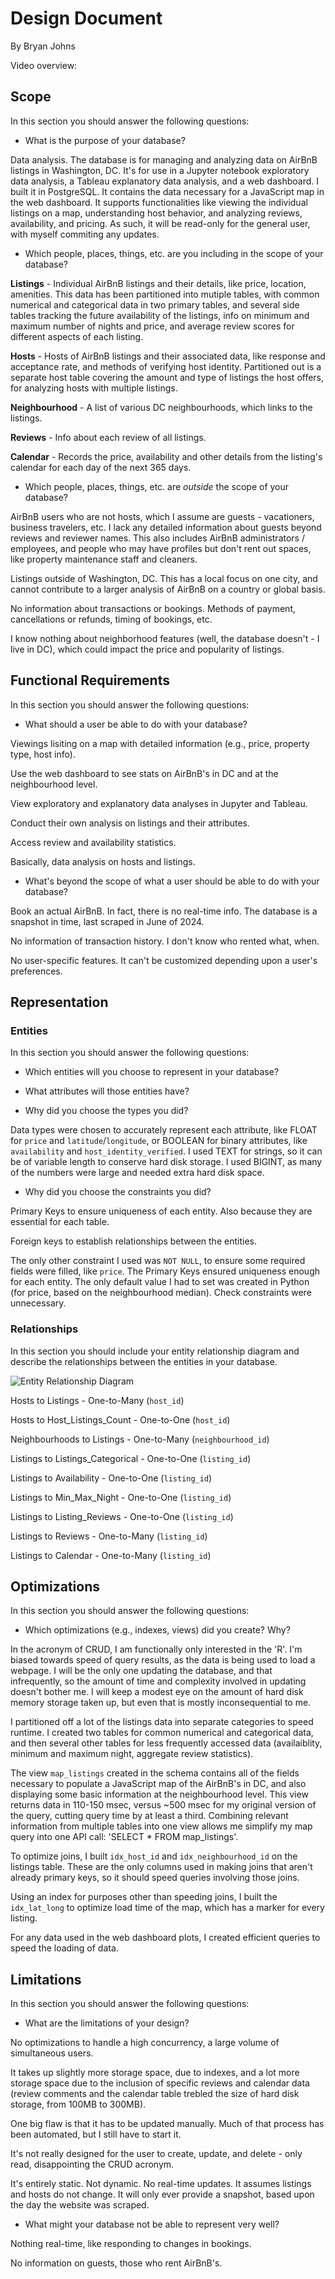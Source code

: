 # Design Document

By Bryan Johns

Video overview: <URL HERE>

## Scope

In this section you should answer the following questions:

* What is the purpose of your database?

Data analysis. The database is for managing and analyzing data on AirBnB listings in Washington, DC. It's for use in a Jupyter notebook exploratory data analysis, a Tableau explanatory data analysis, and a web dashboard. I built it in PostgreSQL. It contains the data necessary for a JavaScript map in the web dashboard. It supports functionalities like viewing the individual listings on a map, understanding host behavior, and analyzing reviews, availability, and pricing. As such, it will be read-only for the general user, with myself commiting any updates.

* Which people, places, things, etc. are you including in the scope of your database?

**Listings** - Individual AirBnB listings and their details, like price, location, amenities. This data has been partitioned into mutiple tables, with common numerical and categorical data in two primary tables, and several side tables tracking the future availability of the listings, info on minimum and maximum number of nights and price, and average review scores for different aspects of each listing.

**Hosts** - Hosts of AirBnB listings and their associated data, like response and acceptance rate, and methods of verifying host identity. Partitioned out is a separate host table covering the amount and type of listings the host offers, for analyzing hosts with multiple listings.

**Neighbourhood** - A list of various DC neighbourhoods, which links to the listings.

**Reviews** - Info about each review of all listings.

**Calendar** - Records the price, availability and other details from the listing's calendar for each day of the next 365 days.

* Which people, places, things, etc. are *outside* the scope of your database?

AirBnB users who are not hosts, which I assume are guests - vacationers, business travelers, etc. I lack any detailed information about guests beyond reviews and reviewer names. This also includes AirBnB administrators / employees, and people who may have profiles but don't rent out spaces, like property maintenance staff and cleaners.

Listings outside of Washington, DC. This has a local focus on one city, and cannot contribute to a larger analysis of AirBnB on a country or global basis.

No information about transactions or bookings. Methods of payment, cancellations or refunds, timing of bookings, etc.

I know nothing about neighborhood features (well, the database doesn't - I live in DC), which could impact the price and popularity of listings.

## Functional Requirements

In this section you should answer the following questions:

* What should a user be able to do with your database?

Viewings lisiting on a map with detailed information (e.g., price, property type, host info).

Use the web dashboard to see stats on AirBnB's in DC and at the neighbourhood level.

View exploratory and explanatory data analyses in Jupyter and Tableau.

Conduct their own analysis on listings and their attributes.

Access review and availability statistics.

Basically, data analysis on hosts and listings.

* What's beyond the scope of what a user should be able to do with your database?

Book an actual AirBnB. In fact, there is no real-time info. The database is a snapshot in time, last scraped in June of 2024.

No information of transaction history. I don't know who rented what, when.

No user-specific features. It can't be customized depending upon a user's preferences.

## Representation

### Entities

In this section you should answer the following questions:

* Which entities will you choose to represent in your database?



* What attributes will those entities have?



* Why did you choose the types you did?

Data types were chosen to accurately represent each attribute, like FLOAT for `price` and `latitude`/`longitude`, or BOOLEAN for binary attributes, like `availability` and `host_identity_verified`. I used TEXT for strings, so it can be of variable length to conserve hard disk storage. I used BIGINT, as many of the numbers were large and needed extra hard disk space.

* Why did you choose the constraints you did?

Primary Keys to ensure uniqueness of each entity. Also because they are essential for each table.

Foreign keys to establish relationships between the entities.

The only other constraint I used was `NOT NULL`, to ensure some required fields were filled, like `price`. The Primary Keys ensured uniqueness enough for each entity. The only default value I had to set was created in Python (for price, based on the neighbourhood median). Check constraints were unnecessary.

### Relationships

In this section you should include your entity relationship diagram and describe the relationships between the entities in your database.

![Entity Relationship Diagram](./ERD.png)

Hosts to Listings - One-to-Many (`host_id`)

Hosts to Host_Listings_Count - One-to-One (`host_id`)

Neighbourhoods to Listings - One-to-Many (`neighbourhood_id`)

Listings to Listings_Categorical - One-to-One (`listing_id`)

Listings to Availability - One-to-One (`listing_id`)

Listings to Min_Max_Night - One-to-One (`listing_id`)

Listings to Listing_Reviews - One-to-One (`listing_id`)

Listings to Reviews - One-to-Many (`listing_id`)

Listings to Calendar - One-to-Many (`listing_id`)

## Optimizations

In this section you should answer the following questions:

* Which optimizations (e.g., indexes, views) did you create? Why?

In the acronym of CRUD, I am functionally only interested in the 'R'. I'm biased towards speed of query results, as the data is being used to load a webpage. I will be the only one updating the database, and that infrequently, so the amount of time and complexity involved in updating doesn't bother me. I will keep a modest eye on the amount of hard disk memory storage taken up, but even that is mostly inconsequential to me.

I partitioned off a lot of the listings data into separate categories to speed runtime. I created two tables for common numerical and categorical data, and then several other tables for less frequently accessed data (availaiblity, minimum and maximum night, aggregate review statistics).

The view `map_listings` created in the schema contains all of the fields necessary to populate a JavaScript map of the AirBnB's in DC, and also displaying some basic information at the neighbourhood level. This view returns data in 110-150 msec, versus ~500 msec for my original version of the query, cutting query time by at least a third. Combining relevant information from multiple tables into one view allows me simplify my map query into one API call: 'SELECT * FROM map_listings'.

To optimize joins, I built `idx_host_id` and `idx_neighbourhood_id` on the listings table. These are the only columns used in making joins that aren't already primary keys, so it should speed queries involving those joins. 

Using an index for purposes other than speeding joins, I built the `idx_lat_long` to optimize load time of the map, which has a marker for every listing.

For any data used in the web dashboard plots, I created efficient queries to speed the loading of data.

## Limitations

In this section you should answer the following questions:

* What are the limitations of your design?

No optimizations to handle a high concurrency, a large volume of simultaneous users.

It takes up slightly more storage space, due to indexes, and a lot more storage space due to the inclusion of specific reviews and calendar data (review comments and the calendar table trebled the size of hard disk storage, from 100MB to 300MB). 

One big flaw is that it has to be updated manually. Much of that process has been automated, but I still have to start it.

It's not really designed for the user to create, update, and delete - only read, disappointing the CRUD acronym.

It's entirely static. Not dynamic. No real-time updates. It assumes listings and hosts do not change. It will only ever provide a snapshot, based upon the day the website was scraped.

* What might your database not be able to represent very well?

Nothing real-time, like responding to changes in bookings.

No information on guests, those who rent AirBnB's.
